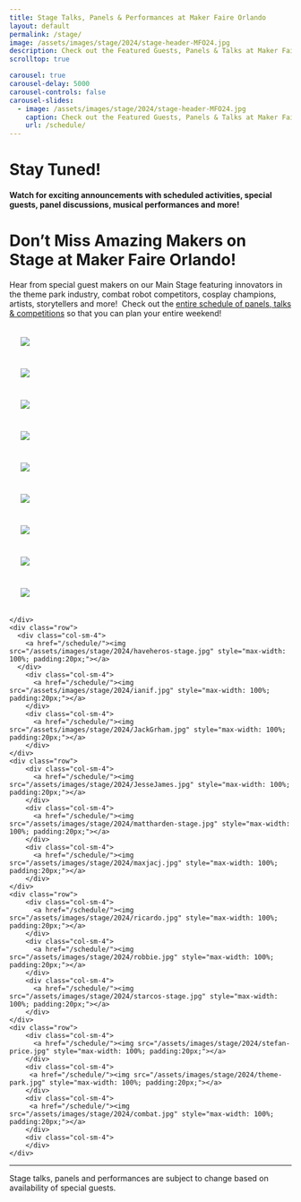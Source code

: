 ```yaml
---
title: Stage Talks, Panels & Performances at Maker Faire Orlando
layout: default
permalink: /stage/
image: /assets/images/stage/2024/stage-header-MFO24.jpg
description: Check out the Featured Guests, Panels & Talks at Maker Faire Orlando!
scrolltop: true

carousel: true
carousel-delay: 5000
carousel-controls: false
carousel-slides:
  - image: /assets/images/stage/2024/stage-header-MFO24.jpg
    caption: Check out the Featured Guests, Panels & Talks at Maker Faire Orlando!
    url: /schedule/
---
```

# Stay Tuned!

#### Watch for exciting announcements with scheduled activities, special guests, panel discussions, musical performances and more!


# Don’t Miss Amazing Makers on Stage at Maker Faire Orlando!

Hear from special guest makers on our Main Stage featuring innovators in the theme park industry, combat robot competitors, cosplay champions, artists, storytellers and more!  Check out the [entire schedule of panels, talks & competitions](/schedule/) so that you can plan your entire weekend!


<div class="container" style="width=100%">
    <div class="row">
        <div class="col-sm-4">
          <a href="/schedule/"><img src="/assets/images/stage/2024/dale.jpg" style="max-width: 100%; padding:20px;"></a>
        </div>
        <div class="col-sm-4">
          <a href="/schedule/"><img src="/assets/images/stage/2024/geoff.jpg" style="max-width: 100%; padding:20px;"></a>
        </div>
        <div class="col-sm-4">
          <a href="/schedule/"><img src="/assets/images/stage/2024/Eric.jpg" style="max-width: 100%; padding:20px;"></a>
        </div>
    </div>
    <div class="row">
        <div class="col-sm-4">
          <a href="/schedule/"><img src="/assets/images/stage/2024/AllisonChase-stage.jpg" style="max-width: 100%; padding:20px;"></a>
        </div>
        <div class="col-sm-4">
          <a href="/schedule/"><img src="/assets/images/stage/2024/anna.jpg" style="max-width: 100%; padding:20px;"></a>
        </div>
        <div class="col-sm-4">
          <a href="/schedule/"><img src="/assets/images/stage/2024/bobbywesley.jpg" style="max-width: 100%; padding:20px;"></a>
        </div>
    </div>
    <div class="row">
      <div class="col-sm-4">
        <a href="/schedule/"><img src="/assets/images/stage/2024/danielleziss.jpg" style="max-width: 100%; padding:20px;"></a>
      </div>
        <div class="col-sm-4">
          <a href="/schedule/"><img src="/assets/images/stage/2024/dunesea.jpg" style="max-width: 100%; padding:20px;"></a>
        </div>
        <div class="col-sm-4">
          <a href="/schedule/"><img src="/assets/images/stage/2024/HANOEE.jpg" style="max-width: 100%; padding:20px;"></a>
        </div>

    </div>
    <div class="row">
      <div class="col-sm-4">
        <a href="/schedule/"><img src="/assets/images/stage/2024/haveheros-stage.jpg" style="max-width: 100%; padding:20px;"></a>
      </div>
        <div class="col-sm-4">
          <a href="/schedule/"><img src="/assets/images/stage/2024/ianif.jpg" style="max-width: 100%; padding:20px;"></a>
        </div>
        <div class="col-sm-4">
          <a href="/schedule/"><img src="/assets/images/stage/2024/JackGrham.jpg" style="max-width: 100%; padding:20px;"></a>
        </div>
    </div>
    <div class="row">
        <div class="col-sm-4">
          <a href="/schedule/"><img src="/assets/images/stage/2024/JesseJames.jpg" style="max-width: 100%; padding:20px;"></a>
        </div>
        <div class="col-sm-4">
          <a href="/schedule/"><img src="/assets/images/stage/2024/mattharden-stage.jpg" style="max-width: 100%; padding:20px;"></a>
        </div>
        <div class="col-sm-4">
          <a href="/schedule/"><img src="/assets/images/stage/2024/maxjacj.jpg" style="max-width: 100%; padding:20px;"></a>
        </div>
    </div>
    <div class="row">
        <div class="col-sm-4">
          <a href="/schedule/"><img src="/assets/images/stage/2024/ricardo.jpg" style="max-width: 100%; padding:20px;"></a>
        </div>
        <div class="col-sm-4">
          <a href="/schedule/"><img src="/assets/images/stage/2024/robbie.jpg" style="max-width: 100%; padding:20px;"></a>
        </div>
        <div class="col-sm-4">
          <a href="/schedule/"><img src="/assets/images/stage/2024/starcos-stage.jpg" style="max-width: 100%; padding:20px;"></a>
        </div>
    </div>
    <div class="row">
        <div class="col-sm-4">
          <a href="/schedule/"><img src="/assets/images/stage/2024/stefan-price.jpg" style="max-width: 100%; padding:20px;"></a>
        </div>
        <div class="col-sm-4">
         <a href="/schedule/"><img src="/assets/images/stage/2024/theme-park.jpg" style="max-width: 100%; padding:20px;"></a>
        </div>
        <div class="col-sm-4">
         <a href="/schedule/"><img src="/assets/images/stage/2024/combat.jpg" style="max-width: 100%; padding:20px;"></a>
        </div>
        <div class="col-sm-4">
        </div>
    </div>
</div>

---

Stage talks, panels and performances are subject to change based on availability of special guests.

